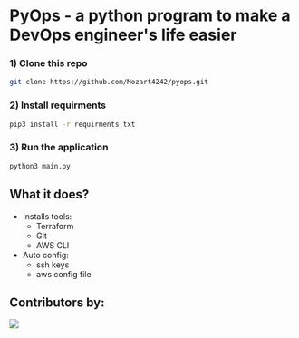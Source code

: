 # PyOps - a python program to make a DevOps engineer's life easier

### 1) Clone this repo
``` sh
git clone https://github.com/Mozart4242/pyops.git
```
### 2) Install requirments
```sh
pip3 install -r requirments.txt
```
### 3) Run the application
```sh
python3 main.py
```

## What it does?
- Installs tools:
    - Terraform
    - Git
    - AWS CLI
- Auto config:
    - ssh keys
    - aws config file

## Contributors by:

<a><img src="https://contrib.rocks/image?repo=devopshobbies/pyops"></a>
